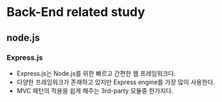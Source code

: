 # Back-End related study

## node.js

### Express.js

- Express.js는 Node.js를 위한 빠르고 간편한 웹 프레임워크다.
- 다양한 프레임워크가 존재하고 있지만 Express engine를 가장
  많이 사용한다.
- MVC 패턴의 적용을 쉽게 해주는 3rd-party 모듈중 한가지다.